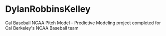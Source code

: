 # DylanRobbinsKelley

Cal Baseball NCAA Pitch Model - Predictive Modeling project completed for Cal Berkeley's NCAA Baseball team
